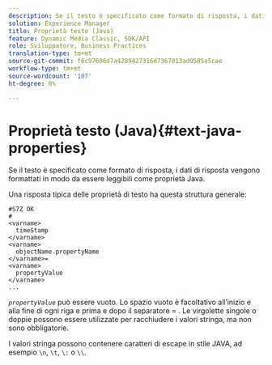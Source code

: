 ```yaml
---
description: Se il testo è specificato come formato di risposta, i dati di risposta vengono formattati in modo da essere leggibili come proprietà Java.
solution: Experience Manager
title: Proprietà testo (Java)
feature: Dynamic Media Classic, SDK/API
role: Sviluppatore, Business Practices
translation-type: tm+mt
source-git-commit: f6c97606d7a4209427316d7367013ad9585a5cae
workflow-type: tm+mt
source-wordcount: '107'
ht-degree: 0%

---
```



# Proprietà testo (Java){#text-java-properties}

Se il testo è specificato come formato di risposta, i dati di risposta vengono formattati in modo da essere leggibili come proprietà Java.

Una risposta tipica delle proprietà di testo ha questa struttura generale:

```
#S7Z OK
#
<varname>
  timeStamp
</varname>
<varname>
  objectName.propertyName
</varname>=
<varname>
  propertyValue
</varname>
...
```

*`propertyValue`* può essere vuoto. Lo spazio vuoto è facoltativo all’inizio e alla fine di ogni riga e prima e dopo il separatore = . Le virgolette singole o doppie possono essere utilizzate per racchiudere i valori stringa, ma non sono obbligatorie.

I valori stringa possono contenere caratteri di escape in stile JAVA, ad esempio `\n`, `\t`, `\:` o `\\`.
